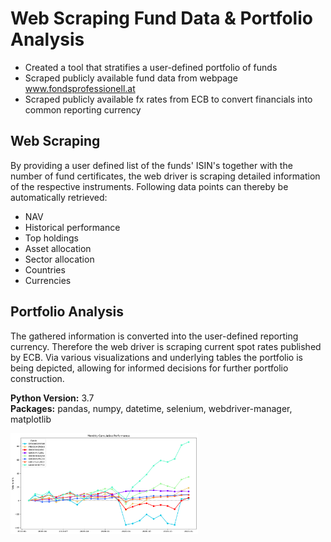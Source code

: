 # Web Scraping Fund Data &amp; Portfolio Analysis

- Created a tool that stratifies a user-defined portfolio of funds
- Scraped publicly available fund data from webpage www.fondsprofessionell.at
- Scraped publicly available fx rates from ECB to convert financials into common reporting currency

## Web Scraping
By providing a user defined list of the funds' ISIN's together with the number of fund certificates, the web driver is scraping detailed information of the respective instruments. Following data points can thereby be automatically retrieved:

- NAV
- Historical performance
- Top holdings
- Asset allocation
- Sector allocation
- Countries
- Currencies

## Portfolio Analysis
The gathered information is converted into the user-defined reporting currency. Therefore the web driver is scraping current spot rates published by ECB. Via various visualizations and underlying tables the portfolio is being depicted, allowing for informed decisions for further portfolio construction.

**Python Version:** 3.7  
**Packages:** pandas, numpy, datetime, selenium, webdriver-manager, matplotlib

<img src="https://github.com/bernhard-pfann/web-scraping-fund-data/blob/main/output/return.png" width="300">
